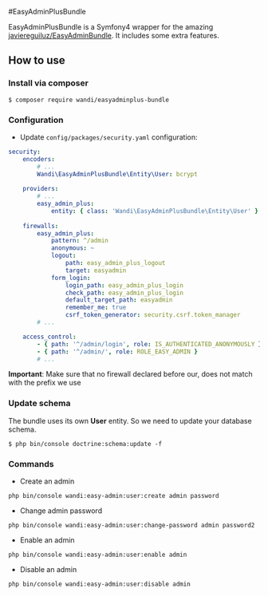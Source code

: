 #EasyAdminPlusBundle

EasyAdminPlusBundle is a Symfony4 wrapper for the amazing [javiereguiluz/EasyAdminBundle](https://github.com/javiereguiluz/EasyAdminBundle). It includes some extra features.


## How to use

### Install via composer
```
$ composer require wandi/easyadminplus-bundle
```

### Configuration
* Update ```config/packages/security.yaml``` configuration: 

```yaml
security:
    encoders:
        # ...
        Wandi\EasyAdminPlusBundle\Entity\User: bcrypt
    
    providers:
        # ...    
        easy_admin_plus:
            entity: { class: 'Wandi\EasyAdminPlusBundle\Entity\User' }
            
    firewalls:
        easy_admin_plus:
            pattern: ^/admin
            anonymous: ~
            logout:
                path: easy_admin_plus_logout
                target: easyadmin
            form_login:
                login_path: easy_admin_plus_login
                check_path: easy_admin_plus_login
                default_target_path: easyadmin
                remember_me: true
                csrf_token_generator: security.csrf.token_manager
        # ...

    access_control:
        - { path: '^/admin/login', role: IS_AUTHENTICATED_ANONYMOUSLY }
        - { path: '^/admin/', role: ROLE_EASY_ADMIN }
        # ...
```

**Important**: Make sure that no firewall declared before our, does not match with the prefix we use

### Update schema

The bundle uses its own **User** entity. So we need to update your database schema.
```
$ php bin/console doctrine:schema:update -f
```

### Commands

* Create an admin
 ```
 php bin/console wandi:easy-admin:user:create admin password
 ```

* Change admin password
 ```
 php bin/console wandi:easy-admin:user:change-password admin password2
 ```

* Enable an admin
 ```
 php bin/console wandi:easy-admin:user:enable admin
 ```
 
* Disable an admin
 ```
 php bin/console wandi:easy-admin:user:disable admin
 ```
